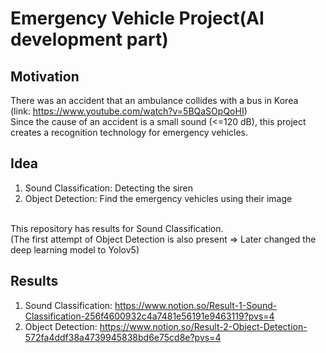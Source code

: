 # Emergency Vehicle Project(AI development part)

## Motivation
There was an accident that an ambulance collides with a bus in Korea<br/>
(link: https://www.youtube.com/watch?v=5BQaSOpQoHI)<br/>
Since the cause of an accident is a small sound (<=120 dB), this project creates a recognition technology for emergency vehicles.<br/>

## Idea
1. Sound Classification: Detecting the siren
2. Object Detection: Find the emergency vehicles using their image
<br/>
This repository has results for Sound Classification.<br/>
(The first attempt of Object Detection is also present => Later changed the deep learning model to Yolov5)<br/>

## Results
1. Sound Classification: https://www.notion.so/Result-1-Sound-Classification-256f4600932c4a7481e56191e9463119?pvs=4<br/>
2. Object Detection: https://www.notion.so/Result-2-Object-Detection-572fa4ddf38a4739945838bd6e75cd8e?pvs=4
